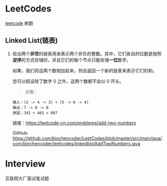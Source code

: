 # LeetCodes
[leetcode](https://leetcode-cn.com/) 刷题

## Linked List(链表)

1. 给出两个**非空**的链表用来表示两个非负的整数。其中，它们各自的位数是按照**逆序**的方式存储的，并且它们的每个节点只能存储**一位**数字。

   如果，我们将这两个数相加起来，则会返回一个新的链表来表示它们的和。

   您可以假设除了数字 0 之外，这两个数都不会以 0 开头。

   > 示例：

   ```
   输入：(2 -> 4 -> 3) + (5 -> 6 -> 4)
   输出：7 -> 0 -> 8
   原因：342 + 465 = 807
   ```

   链接：https://leetcode-cn.com/problems/add-two-numbers
   
   GitHub: https://github.com/binchencoder/LeetCodes/blob/master/src/main/java/com/binchencoder/leetcodes/linkedlist/AddTwoNumbers.java

# Interview

互联网大厂面试笔试题